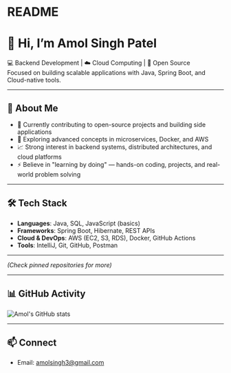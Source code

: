 # README
# 👋 Hi, I’m Amol Singh Patel  

💻 Backend Development | ☁️ Cloud Computing | 🚀 Open Source  
Focused on building scalable applications with Java, Spring Boot, and Cloud-native tools.  

---

## 🔹 About Me
- 🔭 Currently contributing to open-source projects and building side applications  
- 🌱 Exploring advanced concepts in microservices, Docker, and AWS  
- 📈 Strong interest in backend systems, distributed architectures, and cloud platforms  
- ⚡ Believe in "learning by doing" — hands-on coding, projects, and real-world problem solving  

---

## 🛠️ Tech Stack
- **Languages**: Java, SQL, JavaScript (basics)  
- **Frameworks**: Spring Boot, Hibernate, REST APIs  
- **Cloud & DevOps**: AWS (EC2, S3, RDS), Docker, GitHub Actions  
- **Tools**: IntelliJ, Git, GitHub, Postman  

---


*(Check pinned repositories for more)*  

---

## 📊 GitHub Activity
![Amol's GitHub stats](https://github-readme-stats.vercel.app/api?username=your-username&show_icons=true&theme=radical)

---

## 📫 Connect
- Email: amolsingh3@gmail.com
